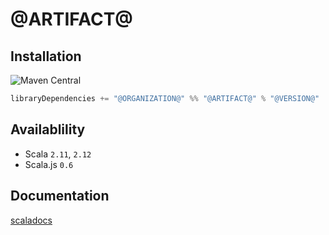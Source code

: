 
[//]: # (NOTE: do not edit `README.md` in root, only edit from `src/site-preprocess/README.md`)


# @ARTIFACT@

## Installation

![Maven Central](https://img.shields.io/maven-central/v/@ORGANIZATION@/@ARTIFACT@_2.12.svg?style=for-the-badge)

```scala
libraryDependencies += "@ORGANIZATION@" %% "@ARTIFACT@" % "@VERSION@"
```

## Availablility
* Scala `2.11`, `2.12`
* Scala.js `0.6`

## Documentation

[scaladocs](http://@PROJECT_ORG@.github.io/@PROJECT@/scaladocs/api/@VERSION@/org/isomorf/runtime/effect/api/monadic)
